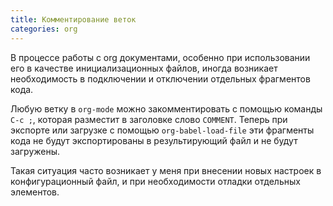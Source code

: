 ```yaml
---
title: Комментирование веток
categories: org
---
```


В процессе работы с org документами, особенно при использовании его в
качестве инициализационных файлов, иногда возникает необходимость в
подключении и отключении отдельных фрагментов кода.

Любую ветку в `org-mode` можно закомментировать с помощью команды
`C-c ;`, которая разместит в заголовке слово `COMMENT`.  Теперь при
экспорте или загрузке с помощью `org-babel-load-file` эти фрагменты
кода не будут экспортированы в результирующий файл и не будут
загружены.

Такая ситуация часто возникает у меня при внесении новых настроек в
конфигурационный файл, и при необходимости отладки отдельных элементов.
